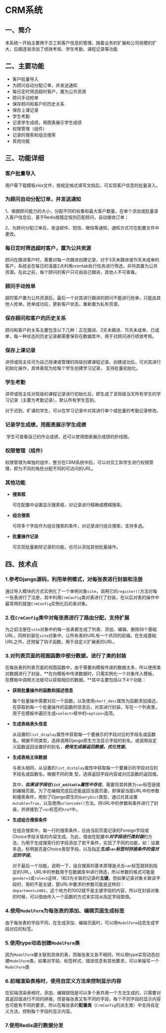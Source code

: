 # CRM系统

## 一、简介

​	本系统一开始主要用于员工和客户信息的管理，随着业务的扩展和公司规模的扩大，后期逐渐添加了绩效考核、学生考勤、课程记录等功能



## 二、主要功能

- 客户批量导入
- 为顾问自动分配订单，并发送通知
- 每日定时筛选超时客户，置为公共资源
- 顾问手动抢单
- 保存顾问和客户的历史关系
- 保存上课记录
- 学生考勤
- 记录学生成绩，用图表展示学生成绩
- 权限管理（组件）
- 记录的搜索和组合搜索
- 其他功能




## 三、功能详细

### 客户批量导入

​	用户需下载模板xlsx文件，按规定格式填写文档后，可实现客户信息的批量录入。

### 为顾问自动分配订单，并发送通知

​	1、根据顾问能力的大小，分配不同的权重和最大客户数量，在单个添加或批量录入客户信息后，基于Redis按既定规则匹配顾问，自动接收订单；

​	2、为顾问分配订单后，发送邮件、短信、微信等通知，通知方式可在配置文件中更改。

### 每日定时筛选超时客户，置为公共资源

​	顾问在跟进客户时，需要对每一次跟进创建记录，对于3天未跟进或15天未成单的客户，系统会在每日的凌晨2点利用crontab执行任务进行筛选，并将其置为公共资源。在此之前，每个顾问的客户只可由自己跟进，其他人不可查看。

### 顾问手动抢单

​	超时客户置为公共资源后，最后一个对其进行跟进的顾问不能进行抢单，只能由其他人抢单。抢单成功后，更新客户状态，重新置为私有资源。	

### 保存顾问和客户的历史关系

​	顾问和客户的关系主要包含以下几种：正在跟进、3天未跟进、15天未成单、已成单，每一种状态的历史记录都需要保存在数据库中，用于对顾问进行绩效考核。

### 保存上课记录

​	讲师或班主任可为自己授课或管理的班级创建课程记录，创建成功后，可对其进行初始化操作，具体表现为给每个学生创建学习记录， 支持批量初始化。

### 学生考勤

​	讲师或班主任对班级的课程记录进行初始化后，即生成了该班级当天所有学生的学习记录（主要为考勤记录），默认所有学生签到。

​	对于迟到、旷课的学生，可以在学习记录中对其进行单个或批量的考勤记录修改。

### 记录学生成绩，用图表展示学生成绩

​	学生可查看自己的作业成绩，还可以使用图表展示成绩的折线图。

### 权限管理（组件）

​	权限管理为单独的组件，整合在CRM系统中后，可以对员工和学生进行权限管理，即为不同的角色分配不同的可访问的URL。

### 其他功能

- **搜索框**

  可在配置中设置显示搜索框，对记录进行精确或模糊搜索。

- **组合搜索**

  可将多个字段作为组合搜索的条件，对记录进行组合搜索，支持多选。

- **批量操作记录**

  可实现批量删除记录的功能，也可以添加其他批量操作。




## 四、技术点

### 1.参考Django源码，利用单例模式，对每张表进行封装和注册

​	通过导入模块的方式实例化了一个单例对象`site`，调用它的`register()`方法对每一张表进行了注册，其中利用`CrmConfig`类对表进行了封装，在以后对表的操作中最常用的就是`CrmConfig`实例化后的表对象。

### 2.在`CrmConfig`类中对每张表进行了路由分配，支持扩展

​	为之前注册在`site`对象中的每一张表都生成了列表、添加、编辑、删除四个基础URL，同样封装在`site`对象中，让所有表的URL有一个共同的前缀。在生成基础URL之外，还预留了钩子函数，用于自定义扩展表的URL。

### 3.对列表页面的视图函数中部分数据，进行了类的封装

​	在每张表的列表页面的视图函数中，由于需要向模板传递的数据太多，所以使用类对数据进行了封装，**在向模板中传递数据时，只需实例化一个对象传入模板，在模板中调用方法就可以获取相应的数据。**其中主要包括以下4个功能：

- **获取批量操作的函数和描述信息**

  ​	每个批量操作需要对应一个函数，以及使用`short_desc`属性为函数添加描述。在获取到每一个批量操作的函数的信息后，对其进行封装，写在一个列表里，用于在模板中遍历生成`<select>`框中的`<option>`选项。

- **生成表格表头信息**

  ​	从设置的`list_display`属性中获取每一个要展示的字段对应的字段名或函数名，根据不同类型，选择调用Django原生方法显示字段的别名，或调用自定义函数返回设置好的别名，***使用生成器返回数据，优化性能***。

- **生成表格主体数据**

  ​	与表头相同，从设置的`list_distplay`属性中获取每一个要展示的字段对应的字段名或函数名，根据不同的类	型，选择返回字段内容或对应函数的返回值。

  ​	其中，***如果该字段在`list_editable`属性中存在***，需要将其转换为`<a>`标签链接到编辑页面。为了在编辑完成后还能返回当面页面，即保留当面URL中的参数和搜索条件，用到了Django原生的`QueryDict`类型，通过对其设置`mutable=True`，以及使用`urlencode()`方法，将URL中的参数和条件进行了封装，并拼接到了`<a>`标签的`href`中。

- **生成组合搜索条件**

  ​	在组合搜索中，每一行的搜索条件，应由当前页面记录的Foreign字段或Choice字段关联的内容生成。为此，借由在配置中***对字段进行类封装***的方法，为用于生成搜索行的字段添加了若干条件，实现了不同的功能，如：设置多选，标明是否是Choice类型字段，以及指定***生成`<a>`标签时拼接条件的值对应的字段***。

  ​	对于最后一个功能，说明一下，组合搜索的基本原理是点击`<a>`标签跳转到指定的URL，URL中的参数用于在数据库中进行筛选，所以参数的格式可能是`gender=1`或`role=3`这样，1和3为关联的记录的**主键**。但如果记录对象关联该字段时，用的不是主键，那URL中要求的参数可能是这样的：`department=1002`，这个地方的1002就不是主键字段的内容，所以在封装对象的时候，可以借由传入一个函数的方式来实现从指定字段取值。

### 4.使用`ModelForm`为每张表的添加、编辑页面生成标签

​	由于每张表的字段不同，在生成添加、编辑页面时，可以用`ModelForm`动态生成字段对应的标签。

### 5.使用type动态创建`ModelForm`类

​	因为`ModelForm`要关联到具体的表，而每张表又各不相同，所以用type实现动态创建`ModelForm`类。如果对字段、标签样式、错误信息有其他要求，可以单独写一个`ModelForm`类

### 6.前端渲染表格时，使用自定义方法来控制显示内容

​	在前端渲染表格时，添加、编辑按钮是可以多个表共用一个方法生成的，只需要对其返回值进行不同的拼接。但是每张表又有不同的字段，每个不同字段的显示内容也可能有不同的要求，所以在每张表的**配置类**（`CrmConfig`的派生类）中支持自定义方法，控制每个字段的显示内容。

### 7.使用Redis进行数据分发